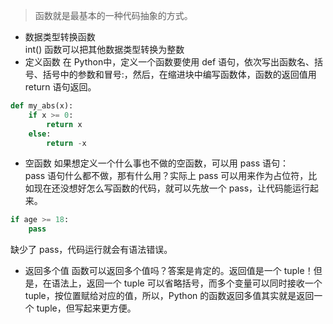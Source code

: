 > 函数就是最基本的一种代码抽象的方式。  
- 数据类型转换函数  
int() 函数可以把其他数据类型转换为整数  
- 定义函数
在 Python中，定义一个函数要使用 def 语句，依次写出函数名、括号、括号中的参数和冒号:，然后，在缩进块中编写函数体，函数的返回值用 return 语句返回。  
```python
def my_abs(x):
    if x >= 0:
        return x
    else:
        return -x
```
- 空函数
如果想定义一个什么事也不做的空函数，可以用 pass 语句：  
pass 语句什么都不做，那有什么用？实际上 pass 可以用来作为占位符，比如现在还没想好怎么写函数的代码，就可以先放一个 pass，让代码能运行起来。  
```python
if age >= 18:
    pass
```
缺少了 pass，代码运行就会有语法错误。  
- 返回多个值
函数可以返回多个值吗？答案是肯定的。返回值是一个 tuple！但是，在语法上，返回一个 tuple 可以省略括号，而多个变量可以同时接收一个 tuple，按位置赋给对应的值，所以，Python 的函数返回多值其实就是返回一个 tuple，但写起来更方便。